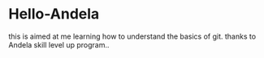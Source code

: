 # Hello-Andela
this is aimed at me learning how to understand the basics of git. thanks to Andela skill level up program..